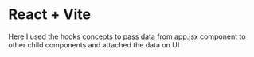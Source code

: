 # React + Vite

Here I used the hooks concepts to pass data from app.jsx component to other child components
and attached the data on UI
